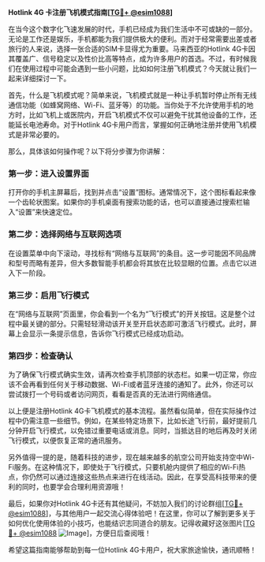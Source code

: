 **Hotlink 4G 卡注册飞机模式指南[[TG💪+ @esim1088](https://t.me/s/esim1088)]**

在当今这个数字化飞速发展的时代，手机已经成为我们生活中不可或缺的一部分。无论是工作还是娱乐，手机都能为我们提供极大的便利。而对于经常需要出差或者旅行的人来说，选择一张合适的SIM卡显得尤为重要。马来西亚的Hotlink 4G卡因其覆盖广、信号稳定以及性价比高等特点，成为许多用户的首选。不过，有时候我们在使用过程中可能会遇到一些小问题，比如如何注册飞机模式？今天就让我们一起来详细探讨一下。

首先，什么是飞机模式呢？简单来说，飞机模式就是一种让手机暂时停止所有无线通信功能（如蜂窝网络、Wi-Fi、蓝牙等）的功能。当你处于不允许使用手机的地方时，比如飞机上或医院内，开启飞机模式不仅可以避免干扰其他设备的工作，还能延长电池寿命。对于Hotlink 4G卡用户而言，掌握如何正确地注册并使用飞机模式是非常必要的。

那么，具体该如何操作呢？以下将分步骤为你讲解：

### 第一步：进入设置界面

打开你的手机主屏幕后，找到并点击“设置”图标。通常情况下，这个图标看起来像一个齿轮状图案。如果你的手机桌面有搜索功能的话，也可以直接通过搜索栏输入“设置”来快速定位。

### 第二步：选择网络与互联网选项

在设置菜单中向下滚动，寻找标有“网络与互联网”的条目。这一步可能因不同品牌和型号而略有差异，但大多数智能手机都会将其放在比较显眼的位置。点击它以进入下一阶段。

### 第三步：启用飞行模式

在“网络与互联网”页面里，你会看到一个名为“飞行模式”的开关按钮。这是整个过程中最关键的部分。只需轻轻滑动该开关至开启状态即可激活飞行模式。此时，屏幕上会显示一条提示信息，告诉你飞行模式已经成功启动。

### 第四步：检查确认

为了确保飞行模式确实生效，请再次检查手机顶部的状态栏。如果一切正常，你应该不会再看到任何关于移动数据、Wi-Fi或者蓝牙连接的通知了。此外，你还可以尝试拨打一个号码或者访问网页，看看是否真的无法进行网络通信。

以上便是注册Hotlink 4G卡飞机模式的基本流程。虽然看似简单，但在实际操作过程中仍需注意一些细节。例如，在某些特定场景下，比如长途飞行前，最好提前几分钟开启飞行模式，以免错过重要电话或消息。同时，当抵达目的地后再及时关闭飞行模式，以便恢复正常的通讯服务。

另外值得一提的是，随着科技的进步，现在越来越多的航空公司开始支持空中Wi-Fi服务。在这种情况下，即使处于飞行模式，只要机舱内提供了相应的Wi-Fi热点，你仍然可以通过连接这些热点来进行在线活动。因此，在享受高科技带来的便利的同时，也要学会合理利用资源哦！

最后，如果你对Hotlink 4G卡还有其他疑问，不妨加入我们的讨论群组[[TG💪+ @esim1088](https://t.me/s/esim1088)]，与其他用户一起交流心得体验吧！在这里，你可以了解到更多关于如何优化使用体验的小技巧，也能结识志同道合的朋友。记得收藏好这张图片[[TG💪+ @esim1088](https://t.me/s/esim1088) ![Image](https://i.postimg.cc/4NQfJmqS/Snipaste-2025-05-13-00-14-12.png)]，方便日后查阅哦！

希望这篇指南能够帮助到每一位Hotlink 4G卡用户，祝大家旅途愉快，通讯顺畅！